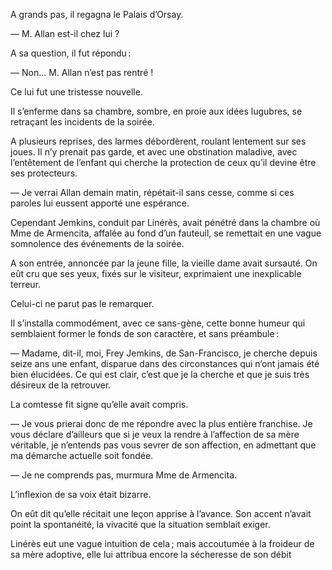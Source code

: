 A grands pas, il regagna le Palais d’Orsay.

— M. Allan est-il chez lui ?

A sa question, il fut répondu :

— Non… M. Allan n’est pas rentré !

Ce lui fut une tristesse nouvelle.

Il s’enferme dans sa chambre, sombre, en proie aux idées lugubres, se
retraçant les incidents de la soirée.

A plusieurs reprises, des larmes débordèrent, roulant lentement sur ses
joues. Il n’y prenait pas garde, et avec une obstination maladive, avec
l’entêtement de l’enfant qui cherche la protection de ceux qu’il devine être
ses protecteurs.

— Je verrai Allan demain matin, répétait-il sans cesse, comme si ces
paroles lui eussent apporté une espérance.

Cependant Jemkins, conduit par Linérès, avait pénétré dans la chambre où Mme
de Armencita, affalée au fond d’un fauteuil, se remettait en une vague
somnolence des événements de la soirée.

A son entrée, annoncée par la jeune fille, la vieille dame avait sursauté. On eût cru que ses yeux, fixés sur le visiteur, exprimaient une inexplicable terreur.

Celui-ci ne parut pas le remarquer.

Il s’installa commodément, avec ce sans-gène, cette bonne humeur qui
semblaient former le fonds de son caractère, et sans préambule :

— Madame, dit-il, moi, Frey Jemkins, de San-Francisco, je cherche depuis seize
ans une enfant, disparue dans des circonstances qui n’ont jamais été bien élucidées. Ce qui est clair, c’est que je la cherche et que je suis très désireux de la retrouver.

La comtesse fit signe qu’elle avait compris.

— Je vous prierai donc de me répondre avec la plus entière franchise. Je vous déclare d’ailleurs que si je veux la rendre à l’affection de sa mère véritable, je n’entends pas vous sevrer de son affection, en admettant que ma
démarche actuelle soit fondée.

— Je ne comprends pas, murmura Mme de Armencita.

L’inflexion de sa voix était bizarre.

On eût dit qu’elle récitait une leçon apprise à l’avance. Son accent n’avait
point la spontanéité, la vivacité que la situation semblait exiger.

Linérès eut une vague intuition de cela ; mais accoutumée à la froideur de sa mère adoptive, elle lui attribua encore la sécheresse de son débit
